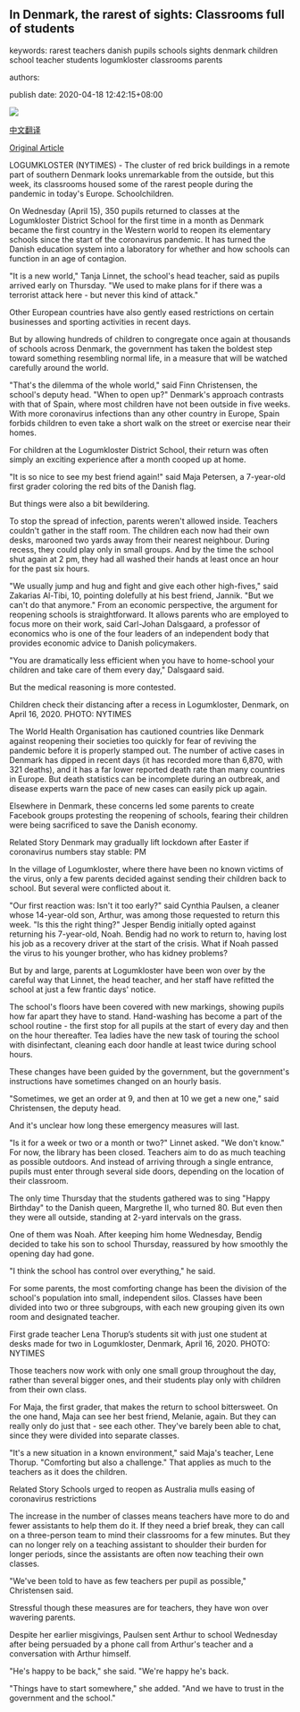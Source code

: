 ## In Denmark, the rarest of sights: Classrooms full of students

keywords: rarest teachers danish pupils schools sights denmark children school teacher students logumkloster classrooms parents

authors: 

publish date: 2020-04-18 12:42:15+08:00

![](https://www.straitstimes.com/sites/default/files/styles/x_large/public/articles/2020/04/18/nz_denmark_180476.jpg?itok=rtNSNv0l)

[中文翻译](In%20Denmark%2C%20the%20rarest%20of%20sights%3A%20Classrooms%20full%20of%20students_zh.md)

[Original Article](https://www.straitstimes.com/world/europe/in-denmark-the-rarest-of-sights-classrooms-full-of-students)

LOGUMKLOSTER (NYTIMES) - The cluster of red brick buildings in a remote part of southern Denmark looks unremarkable from the outside, but this week, its classrooms housed some of the rarest people during the pandemic in today's Europe. Schoolchildren.

On Wednesday (April 15), 350 pupils returned to classes at the Logumkloster District School for the first time in a month as Denmark became the first country in the Western world to reopen its elementary schools since the start of the coronavirus pandemic. It has turned the Danish education system into a laboratory for whether and how schools can function in an age of contagion.

"It is a new world," Tanja Linnet, the school's head teacher, said as pupils arrived early on Thursday. "We used to make plans for if there was a terrorist attack here - but never this kind of attack."

Other European countries have also gently eased restrictions on certain businesses and sporting activities in recent days.

But by allowing hundreds of children to congregate once again at thousands of schools across Denmark, the government has taken the boldest step toward something resembling normal life, in a measure that will be watched carefully around the world.

"That's the dilemma of the whole world," said Finn Christensen, the school's deputy head. "When to open up?" Denmark's approach contrasts with that of Spain, where most children have not been outside in five weeks. With more coronavirus infections than any other country in Europe, Spain forbids children to even take a short walk on the street or exercise near their homes.

For children at the Logumkloster District School, their return was often simply an exciting experience after a month cooped up at home.

"It is so nice to see my best friend again\!" said Maja Petersen, a 7-year-old first grader coloring the red bits of the Danish flag.

But things were also a bit bewildering.

To stop the spread of infection, parents weren't allowed inside. Teachers couldn't gather in the staff room. The children each now had their own desks, marooned two yards away from their nearest neighbour. During recess, they could play only in small groups. And by the time the school shut again at 2 pm, they had all washed their hands at least once an hour for the past six hours.

"We usually jump and hug and fight and give each other high-fives," said Zakarias Al-Tibi, 10, pointing dolefully at his best friend, Jannik. "But we can't do that anymore." From an economic perspective, the argument for reopening schools is straightforward. It allows parents who are employed to focus more on their work, said Carl-Johan Dalsgaard, a professor of economics who is one of the four leaders of an independent body that provides economic advice to Danish policymakers.

"You are dramatically less efficient when you have to home-school your children and take care of them every day," Dalsgaard said.

But the medical reasoning is more contested.



Children check their distancing after a recess in Logumkloster, Denmark, on April 16, 2020. PHOTO: NYTIMES



The World Health Organisation has cautioned countries like Denmark against reopening their societies too quickly for fear of reviving the pandemic before it is properly stamped out. The number of active cases in Denmark has dipped in recent days (it has recorded more than 6,870, with 321 deaths), and it has a far lower reported death rate than many countries in Europe. But death statistics can be incomplete during an outbreak, and disease experts warn the pace of new cases can easily pick up again.

Elsewhere in Denmark, these concerns led some parents to create Facebook groups protesting the reopening of schools, fearing their children were being sacrificed to save the Danish economy.

Related Story Denmark may gradually lift lockdown after Easter if coronavirus numbers stay stable: PM

In the village of Logumkloster, where there have been no known victims of the virus, only a few parents decided against sending their children back to school. But several were conflicted about it.

"Our first reaction was: Isn't it too early?" said Cynthia Paulsen, a cleaner whose 14-year-old son, Arthur, was among those requested to return this week. "Is this the right thing?" Jesper Bendig initially opted against returning his 7-year-old, Noah. Bendig had no work to return to, having lost his job as a recovery driver at the start of the crisis. What if Noah passed the virus to his younger brother, who has kidney problems?

But by and large, parents at Logumkloster have been won over by the careful way that Linnet, the head teacher, and her staff have refitted the school at just a few frantic days' notice.

The school's floors have been covered with new markings, showing pupils how far apart they have to stand. Hand-washing has become a part of the school routine - the first stop for all pupils at the start of every day and then on the hour thereafter. Tea ladies have the new task of touring the school with disinfectant, cleaning each door handle at least twice during school hours.

These changes have been guided by the government, but the government's instructions have sometimes changed on an hourly basis.

"Sometimes, we get an order at 9, and then at 10 we get a new one," said Christensen, the deputy head.

And it's unclear how long these emergency measures will last.

"Is it for a week or two or a month or two?" Linnet asked. "We don't know." For now, the library has been closed. Teachers aim to do as much teaching as possible outdoors. And instead of arriving through a single entrance, pupils must enter through several side doors, depending on the location of their classroom.

The only time Thursday that the students gathered was to sing "Happy Birthday" to the Danish queen, Margrethe II, who turned 80. But even then they were all outside, standing at 2-yard intervals on the grass.

One of them was Noah. After keeping him home Wednesday, Bendig decided to take his son to school Thursday, reassured by how smoothly the opening day had gone.

"I think the school has control over everything," he said.

For some parents, the most comforting change has been the division of the school's population into small, independent silos. Classes have been divided into two or three subgroups, with each new grouping given its own room and designated teacher.



First grade teacher Lena Thorup’s students sit with just one student at desks made for two in Logumkloster, Denmark, April 16, 2020. PHOTO: NYTIMES



Those teachers now work with only one small group throughout the day, rather than several bigger ones, and their students play only with children from their own class.

For Maja, the first grader, that makes the return to school bittersweet. On the one hand, Maja can see her best friend, Melanie, again. But they can really only do just that - see each other. They've barely been able to chat, since they were divided into separate classes.

"It's a new situation in a known environment," said Maja's teacher, Lene Thorup. "Comforting but also a challenge." That applies as much to the teachers as it does the children.

Related Story Schools urged to reopen as Australia mulls easing of coronavirus restrictions

The increase in the number of classes means teachers have more to do and fewer assistants to help them do it. If they need a brief break, they can call on a three-person team to mind their classrooms for a few minutes. But they can no longer rely on a teaching assistant to shoulder their burden for longer periods, since the assistants are often now teaching their own classes.

"We've been told to have as few teachers per pupil as possible," Christensen said.

Stressful though these measures are for teachers, they have won over wavering parents.

Despite her earlier misgivings, Paulsen sent Arthur to school Wednesday after being persuaded by a phone call from Arthur's teacher and a conversation with Arthur himself.

"He's happy to be back," she said. "We're happy he's back.

"Things have to start somewhere," she added. "And we have to trust in the government and the school."